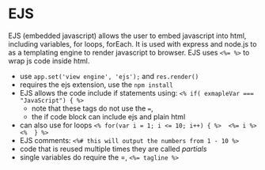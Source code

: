 # EJS

EJS (embedded javascript) allows the user to embed javascript into html, including variables, for loops, forEach. It is used with express and node.js to as a templating engine to render javascript to browser. EJS uses `<%= %>` to wrap js code inside html.
- use `app.set('view engine', 'ejs');` and `res.render()`
- requires the ejs extension, use the `npm install`
- EJS allows the code include if statements using: `<% if( exmapleVar === "JavaScript") { %>`
  - note that these tags do not use the `=`, 
  - the if code block can include ejs and plain html
- can also use for loops 
  `<% for(var i = 1; i <= 10; i++) { %>  <%= i %>  <%  } %>`
- EJS comments: `<%# this will output the numbers from 1 - 10 %>`
- code that is reused multiple times they are called *partials*
- single variables do require the =, `<%= tagline %>`



